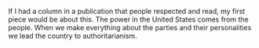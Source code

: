 If I had a column in a publication that people respected and read, my first piece would be about this. The power in the United States comes from the people. When we make everything about the parties and their personalities we lead the country to authoritarianism.
